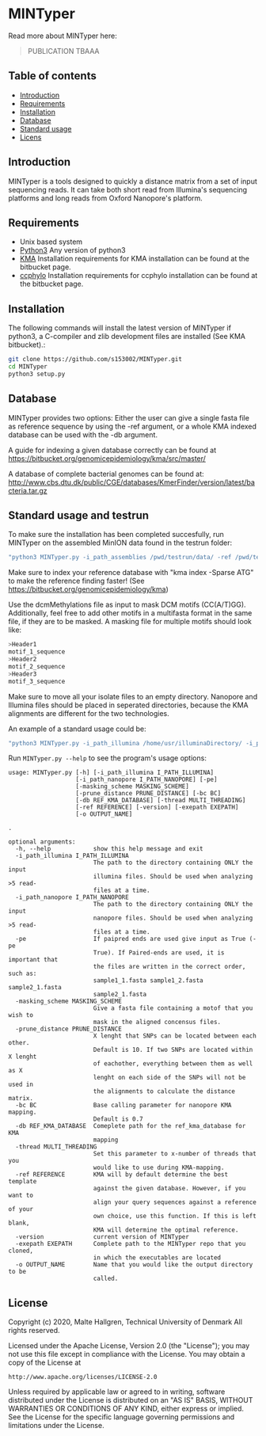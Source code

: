 # MINTyper

Read more about MINTyper here:
> PUBLICATION TBAAA

## Table of contents

* [Introduction](#introduction)
* [Requirements](#requirements)
* [Installation](#installation)
* [Database](#database)
* [Standard usage](#standard-options)
* [Licens](#licens)
    
## Introduction
MINTyper is a tools designed to quickly a distance matrix from a set of input sequencing reads. It can take both short read from Illumina's sequencing platforms and long reads from Oxford Nanopore's platform. 

## Requirements

* Unix based system
* [Python3](https://www.python.org/) Any version of python3
* [KMA](https://bitbucket.org/genomicepidemiology/kma) Installation requirements for KMA installation can be found at the bitbucket page.
* [ccphylo](https://bitbucket.org/genomicepidemiology/ccphylo/src/master/) Installation requirements for ccphylo installation can be found at the bitbucket page.


## Installation
The following commands will install the latest version of MINTyper if python3, a C-compiler and zlib development files are installed (See KMA bitbucket).:

```bash
git clone https://github.com/s153002/MINTyper.git
cd MINTyper
python3 setup.py
```


## Database

MINTyper provides two options: Either the user can give a single fasta file as reference sequence by using the -ref argument, or a whole KMA indexed database can be used with the -db argument.

A guide for indexing a given database correctly can be found at https://bitbucket.org/genomicepidemiology/kma/src/master/

A database of complete bacterial genomes can be found at: http://www.cbs.dtu.dk/public/CGE/databases/KmerFinder/version/latest/bacteria.tar.gz 

## Standard usage and testrun

To make sure the installation has been completed succesfully, run MINTyper on the assembled MinION data found in the testrun folder:
```bash
"python3 MINTyper.py -i_path_assemblies /pwd/testrun/data/ -ref /pwd/testrun/template_sequence -o output"
```



Make sure to index your reference database with "kma index -Sparse ATG" to make the reference finding faster! (See https://bitbucket.org/genomicepidemiology/kma)

Use the dcmMethylations file as input to mask DCM motifs (CC(A/T)GG). Additionally, feel free to add other motifs in a multifasta format in the same file, if they are to be masked. A masking file for multiple motifs should look like:
```bash
>Header1
motif_1_sequence
>Header2
motif_2_sequence
>Header3
motif_3_sequence
```
Make sure to move all your isolate files to an empty directory. Nanopore and Illumina files should be placed in seperated directories, because the KMA alignments are different for the two technologies.

An example  of a standard usage could be:
```bash
"python3 MINTyper.py -i_path_illumina /home/usr/illuminaDirectory/ -i_path_nanopore /home/usr/NanoporeDirectory/ -masking_scheme /home/usr/currentDir/dcmFile -prune_distance 5 -db /home/user/databases/Bacteria.ATG -thread 6 -o output"
```

Run `MINTyper.py --help` to see the program's usage options:

```
usage: MINTyper.py [-h] [-i_path_illumina I_PATH_ILLUMINA]
                   [-i_path_nanopore I_PATH_NANOPORE] [-pe]
                   [-masking_scheme MASKING_SCHEME]
                   [-prune_distance PRUNE_DISTANCE] [-bc BC]
                   [-db REF_KMA_DATABASE] [-thread MULTI_THREADING]
                   [-ref REFERENCE] [-version] [-exepath EXEPATH]
                   [-o OUTPUT_NAME]

.

optional arguments:
  -h, --help            show this help message and exit
  -i_path_illumina I_PATH_ILLUMINA
                        The path to the directory containing ONLY the input
                        illumina files. Should be used when analyzing >5 read-
                        files at a time.
  -i_path_nanopore I_PATH_NANOPORE
                        The path to the directory containing ONLY the input
                        nanopore files. Should be used when analyzing >5 read-
                        files at a time.
  -pe                   If paipred ends are used give input as True (-pe
                        True). If Paired-ends are used, it is important that
                        the files are written in the correct order, such as:
                        sample1_1.fasta sample1_2.fasta sample2_1.fasta
                        sample2_1.fasta
  -masking_scheme MASKING_SCHEME
                        Give a fasta file containing a motof that you wish to
                        mask in the aligned concensus files.
  -prune_distance PRUNE_DISTANCE
                        X lenght that SNPs can be located between each other.
                        Default is 10. If two SNPs are located within X lenght
                        of eachother, everything between them as well as X
                        lenght on each side of the SNPs will not be used in
                        the alignments to calculate the distance matrix.
  -bc BC                Base calling parameter for nanopore KMA mapping.
                        Default is 0.7
  -db REF_KMA_DATABASE  Comeplete path for the ref_kma_database for KMA
                        mapping
  -thread MULTI_THREADING
                        Set this parameter to x-number of threads that you
                        would like to use during KMA-mapping.
  -ref REFERENCE        KMA will by default determine the best template
                        against the given database. However, if you want to
                        align your query sequences against a reference of your
                        own choice, use this function. If this is left blank,
                        KMA will determine the optimal reference.
  -version              current version of MINTyper
  -exepath EXEPATH      Complete path to the MINTyper repo that you cloned,
                        in which the executables are located
  -o OUTPUT_NAME        Name that you would like the output directory to be
                        called.
```
## License
Copyright (c) 2020, Malte Hallgren, Technical University of Denmark All rights reserved.

Licensed under the Apache License, Version 2.0 (the "License"); you may not use this file except in compliance with the License. You may obtain a copy of the License at
```
http://www.apache.org/licenses/LICENSE-2.0
```
Unless required by applicable law or agreed to in writing, software distributed under the License is distributed on an "AS IS" BASIS, WITHOUT WARRANTIES OR CONDITIONS OF ANY KIND, either express or implied. See the License for the specific language governing permissions and limitations under the License.
